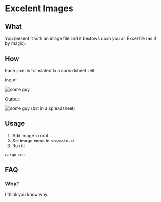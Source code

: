 # Excelent Images

## What

You present it with an image file and it bestows upon you an Excel file (as if by magic).

## How

Each pixel is translated to a spreadsheet cell.

Input:

![some guy](https://github.com/user-attachments/assets/ae40f088-6308-4fed-8815-bb6f6e7a956b)

Output:

![some guy (but in a spreadsheet)](https://github.com/user-attachments/assets/1129fd34-78f2-456b-897e-69be5cfb02bc)

## Usage

1. Add image to root
2. Set image name in `src/main.rs`
3. Run it:

```bash
cargo run
```

## FAQ

### Why?

I think you know why.
